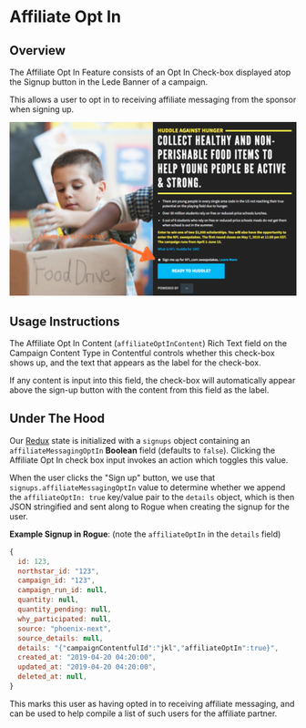 # Affiliate Opt In

## Overview

The Affiliate Opt In Feature consists of an Opt In Check-box displayed atop the Signup button in the Lede Banner of a campaign.

This allows a user to opt in to receiving affiliate messaging from the sponsor when signing up.

![Affiliate Opt In Example](../../.gitbook/assets/affiliate-opt-in.png)

## Usage Instructions

The Affiliate Opt In Content (`affiliateOptInContent`) Rich Text field on the Campaign Content Type in Contentful controls whether this check-box shows up, and the text that appears as the label for the check-box.

If any content is input into this field, the check-box will automatically appear above the sign-up button with the content from this field as the label.

## Under The Hood

Our [Redux](https://redux.js.org/) state is initialized with a `signups` object containing an `affiliateMessagingOptIn` **Boolean** field (defaults to `false`). Clicking the Affiliate Opt In check box input invokes an action which toggles this value.

When the user clicks the "Sign up" button, we use that `signups.affiliateMessagingOptIn` value to determine whether we append the `affiliateOptIn: true` key/value pair to the `details` object, which is then JSON stringified and sent along to Rogue when creating the signup for the user.

**Example Signup in Rogue**: (note the `affiliateOptIn` in the `details` field)

```js
{
  id: 123,
  northstar_id: "123",
  campaign_id: "123",
  campaign_run_id: null,
  quantity: null,
  quantity_pending: null,
  why_participated: null,
  source: "phoenix-next",
  source_details: null,
  details: "{"campaignContentfulId":"jkl","affiliateOptIn":true}",
  created_at: "2019-04-20 04:20:00",
  updated_at: "2019-04-20 04:20:00",
  deleted_at: null,
}
```

This marks this user as having opted in to receiving affiliate messaging, and can be used to help compile a list of such users for the affiliate partner.
